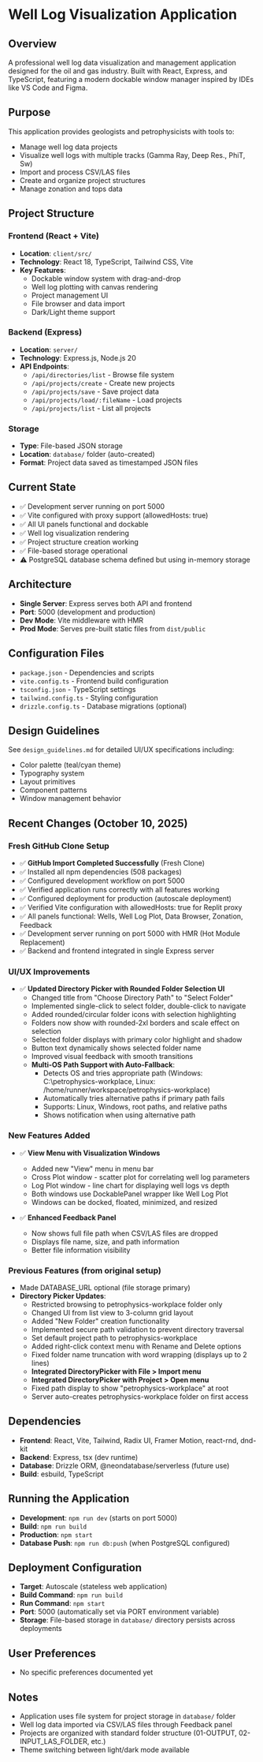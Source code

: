 # Well Log Visualization Application

## Overview
A professional well log data visualization and management application designed for the oil and gas industry. Built with React, Express, and TypeScript, featuring a modern dockable window manager inspired by IDEs like VS Code and Figma.

## Purpose
This application provides geologists and petrophysicists with tools to:
- Manage well log data projects
- Visualize well logs with multiple tracks (Gamma Ray, Deep Res., PhiT, Sw)
- Import and process CSV/LAS files
- Create and organize project structures
- Manage zonation and tops data

## Project Structure

### Frontend (React + Vite)
- **Location**: `client/src/`
- **Technology**: React 18, TypeScript, Tailwind CSS, Vite
- **Key Features**:
  - Dockable window system with drag-and-drop
  - Well log plotting with canvas rendering
  - Project management UI
  - File browser and data import
  - Dark/Light theme support

### Backend (Express)
- **Location**: `server/`
- **Technology**: Express.js, Node.js 20
- **API Endpoints**:
  - `/api/directories/list` - Browse file system
  - `/api/projects/create` - Create new projects
  - `/api/projects/save` - Save project data
  - `/api/projects/load/:fileName` - Load projects
  - `/api/projects/list` - List all projects

### Storage
- **Type**: File-based JSON storage
- **Location**: `database/` folder (auto-created)
- **Format**: Project data saved as timestamped JSON files

## Current State
- ✅ Development server running on port 5000
- ✅ Vite configured with proxy support (allowedHosts: true)
- ✅ All UI panels functional and dockable
- ✅ Well log visualization rendering
- ✅ Project structure creation working
- ✅ File-based storage operational
- ⚠️ PostgreSQL database schema defined but using in-memory storage

## Architecture
- **Single Server**: Express serves both API and frontend
- **Port**: 5000 (development and production)
- **Dev Mode**: Vite middleware with HMR
- **Prod Mode**: Serves pre-built static files from `dist/public`

## Configuration Files
- `package.json` - Dependencies and scripts
- `vite.config.ts` - Frontend build configuration
- `tsconfig.json` - TypeScript settings
- `tailwind.config.ts` - Styling configuration
- `drizzle.config.ts` - Database migrations (optional)

## Design Guidelines
See `design_guidelines.md` for detailed UI/UX specifications including:
- Color palette (teal/cyan theme)
- Typography system
- Layout primitives
- Component patterns
- Window management behavior

## Recent Changes (October 10, 2025)

### Fresh GitHub Clone Setup
- ✅ **GitHub Import Completed Successfully** (Fresh Clone)
- ✅ Installed all npm dependencies (508 packages)
- ✅ Configured development workflow on port 5000
- ✅ Verified application runs correctly with all features working
- ✅ Configured deployment for production (autoscale deployment)
- ✅ Verified Vite configuration with allowedHosts: true for Replit proxy
- ✅ All panels functional: Wells, Well Log Plot, Data Browser, Zonation, Feedback
- ✅ Development server running on port 5000 with HMR (Hot Module Replacement)
- ✅ Backend and frontend integrated in single Express server

### UI/UX Improvements
- ✅ **Updated Directory Picker with Rounded Folder Selection UI**
  - Changed title from "Choose Directory Path" to "Select Folder"
  - Implemented single-click to select folder, double-click to navigate
  - Added rounded/circular folder icons with selection highlighting
  - Folders now show with rounded-2xl borders and scale effect on selection
  - Selected folder displays with primary color highlight and shadow
  - Button text dynamically shows selected folder name
  - Improved visual feedback with smooth transitions
  - **Multi-OS Path Support with Auto-Fallback**:
    - Detects OS and tries appropriate path (Windows: C:\petrophysics-workplace, Linux: /home/runner/workspace/petrophysics-workplace)
    - Automatically tries alternative paths if primary path fails
    - Supports: Linux, Windows, root paths, and relative paths
    - Shows notification when using alternative path

### New Features Added
- ✅ **View Menu with Visualization Windows**
  - Added new "View" menu in menu bar
  - Cross Plot window - scatter plot for correlating well log parameters
  - Log Plot window - line chart for displaying well logs vs depth
  - Both windows use DockablePanel wrapper like Well Log Plot
  - Windows can be docked, floated, minimized, and resized
  
- ✅ **Enhanced Feedback Panel**
  - Now shows full file path when CSV/LAS files are dropped
  - Displays file name, size, and path information
  - Better file information visibility

### Previous Features (from original setup)
- Made DATABASE_URL optional (file storage primary)
- **Directory Picker Updates**:
  - Restricted browsing to petrophysics-workplace folder only
  - Changed UI from list view to 3-column grid layout
  - Added "New Folder" creation functionality
  - Implemented secure path validation to prevent directory traversal
  - Set default project path to petrophysics-workplace
  - Added right-click context menu with Rename and Delete options
  - Fixed folder name truncation with word wrapping (displays up to 2 lines)
  - **Integrated DirectoryPicker with File > Import menu**
  - **Integrated DirectoryPicker with Project > Open menu**
  - Fixed path display to show "petrophysics-workplace" at root
  - Server auto-creates petrophysics-workplace folder on first access

## Dependencies
- **Frontend**: React, Vite, Tailwind, Radix UI, Framer Motion, react-rnd, dnd-kit
- **Backend**: Express, tsx (dev runtime)
- **Database**: Drizzle ORM, @neondatabase/serverless (future use)
- **Build**: esbuild, TypeScript

## Running the Application
- **Development**: `npm run dev` (starts on port 5000)
- **Build**: `npm run build`
- **Production**: `npm start`
- **Database Push**: `npm run db:push` (when PostgreSQL configured)

## Deployment Configuration
- **Target**: Autoscale (stateless web application)
- **Build Command**: `npm run build`
- **Run Command**: `npm start`
- **Port**: 5000 (automatically set via PORT environment variable)
- **Storage**: File-based storage in `database/` directory persists across deployments

## User Preferences
- No specific preferences documented yet

## Notes
- Application uses file system for project storage in `database/` folder
- Well log data imported via CSV/LAS files through Feedback panel
- Projects are organized with standard folder structure (01-OUTPUT, 02-INPUT_LAS_FOLDER, etc.)
- Theme switching between light/dark mode available
